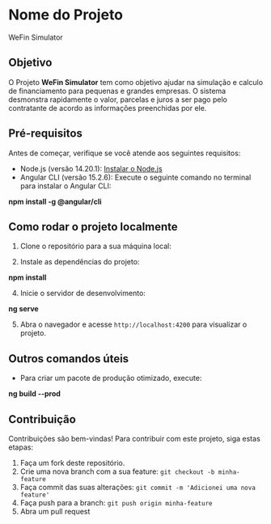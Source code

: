 # Nome do Projeto

WeFin Simulator

## Objetivo

O Projeto **WeFin Simulator** tem como objetivo ajudar na simulação e calculo de financiamento para pequenas e grandes empresas. O sistema desmonstra rapidamente o valor, parcelas e juros a ser pago pelo contratante de acordo as informações preenchidas por ele.

## Pré-requisitos

Antes de começar, verifique se você atende aos seguintes requisitos:
- Node.js (versão 14.20.1): [Instalar o Node.js](https://nodejs.org)
- Angular CLI (versão 15.2.6): Execute o seguinte comando no terminal para instalar o Angular CLI:

**npm install -g @angular/cli**

## Como rodar o projeto localmente

1. Clone o repositório para a sua máquina local:

3. Instale as dependências do projeto:

**npm install**

4. Inicie o servidor de desenvolvimento:

**ng serve**

5. Abra o navegador e acesse `http://localhost:4200` para visualizar o projeto.

## Outros comandos úteis

- Para criar um pacote de produção otimizado, execute:

**ng build --prod**

## Contribuição

Contribuições são bem-vindas! Para contribuir com este projeto, siga estas etapas:

1. Faça um fork deste repositório.
2. Crie uma nova branch com a sua feature: `git checkout -b minha-feature`
3. Faça commit das suas alterações: `git commit -m 'Adicionei uma nova feature'`
4. Faça push para a branch: `git push origin minha-feature`
5. Abra um pull request
